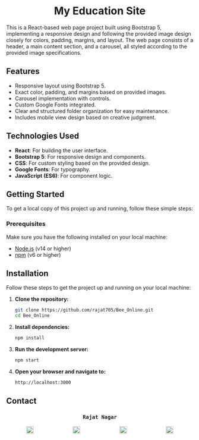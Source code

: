 <h1 align="center">My Education Site</h1>

This is a React-based web page project built using Bootstrap 5, implementing a responsive design and following the provided image design closely for colors, padding, margins, and layout. The web page consists of a header, a main content section, and a carousel, all styled according to the provided image specifications.

## Features
- Responsive layout using Bootstrap 5.
- Exact color, padding, and margins based on provided images.
- Carousel implementation with controls.
- Custom Google Fonts integrated.
- Clear and structured folder organization for easy maintenance.
- Includes mobile view design based on creative judgment.

## Technologies Used
- **React**: For building the user interface.
- **Bootstrap 5**: For responsive design and components.
- **CSS**: For custom styling based on the provided design.
- **Google Fonts**: For typography.
- **JavaScript (ES6)**: For component logic.

## Getting Started

To get a local copy of this project up and running, follow these simple steps:

### Prerequisites
Make sure you have the following installed on your local machine:
- [Node.js](https://nodejs.org/) (v14 or higher)
- [npm](https://www.npmjs.com/) (v6 or higher)

## Installation

Follow these steps to get the project up and running on your local machine:

1. **Clone the repository:**

    ```bash
    git clone https://github.com/rajat705/Bee_Online.git
    cd Bee_Online
    ```

2. **Install dependencies:**

    ```bash
    npm install
    ```

3. **Run the development server:**

    ```bash
    npm start
    ```

4. **Open your browser and navigate to:**

    ```bash
    http://localhost:3000
    ```

## Contact 
 <h3 align="center">
  <code> Rajat Nagar </code>
</h3>
<p align="center">
    <a href="mailto:rajatnagar7893@gmail.com" target="_blank" style="margin-right: 50px;"><img src="https://upload.wikimedia.org/wikipedia/commons/7/7e/Gmail_icon_%282020%29.svg" alt="Gmail" width="20" height="20"></a>
    &nbsp;&nbsp;&nbsp;&nbsp;&nbsp;&nbsp;&nbsp;&nbsp;&nbsp;&nbsp;&nbsp;&nbsp;
    <a href="https://www.linkedin.com/in/rajat-nagar/" target="_blank" style="margin-right: 50px;"><img src="https://upload.wikimedia.org/wikipedia/commons/c/ca/LinkedIn_logo_initials.png" alt="LinkedIn" width="20" height="20"></a>
    &nbsp;&nbsp;&nbsp;&nbsp;&nbsp;&nbsp;&nbsp;&nbsp;&nbsp;&nbsp;&nbsp;&nbsp;
    <a href="https://github.com/rajat705" target="_blank" style="margin-right: 50px;"><img src="https://upload.wikimedia.org/wikipedia/commons/c/c2/GitHub_Invertocat_Logo.svg" alt="GitHub" width="20" height="20"></a>
    &nbsp;&nbsp;&nbsp;&nbsp;&nbsp;&nbsp;&nbsp;&nbsp;&nbsp;&nbsp;&nbsp;&nbsp;
    <a href="https://www.instagram.com/_rajatnagar_/" target="_blank"><img src="https://upload.wikimedia.org/wikipedia/commons/a/a5/Instagram_icon.png" alt="Instagram" width="20" height="20"></a>
</p>
